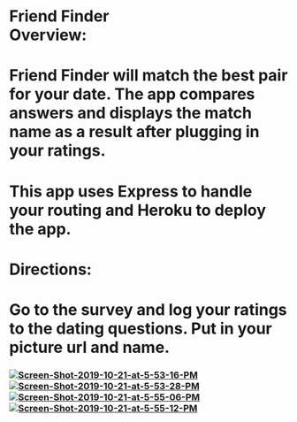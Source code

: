 <h1>Friend Finder
<br>Overview:<h1>
Friend Finder will match the best pair for your date. The app compares answers and 
displays the match name as a result after plugging in your ratings.

<h1>This app uses Express to handle your routing and Heroku to deploy the app.<h1>

<h1>Directions:<h1> Go to the survey and log your ratings to the dating questions. Put in your picture url and name.<h3>
  
  <a href="https://ibb.co/F5B08Kr"><img src="https://i.ibb.co/wSKwpRk/Screen-Shot-2019-10-21-at-5-53-16-PM.png" alt="Screen-Shot-2019-10-21-at-5-53-16-PM" border="0"></a>
<a href="https://ibb.co/Jn2bmyw"><img src="https://i.ibb.co/SN015d4/Screen-Shot-2019-10-21-at-5-53-28-PM.png" alt="Screen-Shot-2019-10-21-at-5-53-28-PM" border="0"></a>
<a href="https://ibb.co/9Ys3wjp"><img src="https://i.ibb.co/nkz83Sw/Screen-Shot-2019-10-21-at-5-55-06-PM.png" alt="Screen-Shot-2019-10-21-at-5-55-06-PM" border="0"></a>
<a href="https://imgbb.com/"><img src="https://i.ibb.co/5BB2D3t/Screen-Shot-2019-10-21-at-5-55-12-PM.png" alt="Screen-Shot-2019-10-21-at-5-55-12-PM" border="0"></a>


